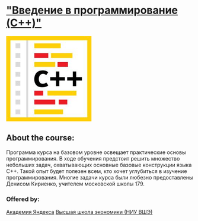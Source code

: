 # ["Введение в программирование (C++)"](https://stepik.org/course/363)

![alt tag](https://github.com/Xelerezex/learning-space/blob/learning-space/stepik-courses/stepik-introduction-to-programming-c%2B%2B/image2.jpg)

## About the course:

Программа курса на базовом уровне освещает практические основы программирования.
В ходе обучения предстоит решить множество небольших задач,
охватывающих основные базовые конструкции языка C++. Такой опыт будет полезен всем,
кто хочет углубиться в изучение программирования. Многие задачи курса были любезно
предоставлены Денисом Кириенко, учителем московской школы 179.



### Offered by:
[Академия Яндекса](https://academy.yandex.ru/)
[Высшая школа экономики (НИУ ВШЭ)](www.hse.ru)


